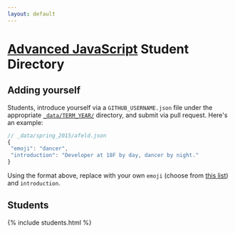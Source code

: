 ```yaml
---
layout: default
---
```


# [Advanced JavaScript](http://documentup.com/advanced-js/syllabus) Student Directory

## Adding yourself

Students, introduce yourself via a `GITHUB_USERNAME.json` file under the appropriate [`_data/TERM_YEAR/`](https://github.com/advanced-js/students/tree/gh-pages/_data) directory, and submit via pull request. Here's an example:

```javascript
// _data/spring_2015/afeld.json
{
 "emoji": "dancer",
 "introduction": "Developer at 18F by day, dancer by night."
}
```

Using the format above, replace with your own `emoji` (choose from [this list](http://www.emoji-cheat-sheet.com/)) and `introduction`.

## Students

{% include students.html %}
